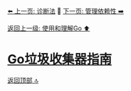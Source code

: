 [⬅️ 上一页: 诊断法](诊断法) 🚦 [下一页: 管理依赖性 ➡️](管理依赖性)

[返回上一级: 使用和理解Go ⬆️](../使用和理解Go)

# [Go垃圾收集器指南](Go垃圾收集器指南)

[返回顶部 🔝](#Go垃圾收集器指南)